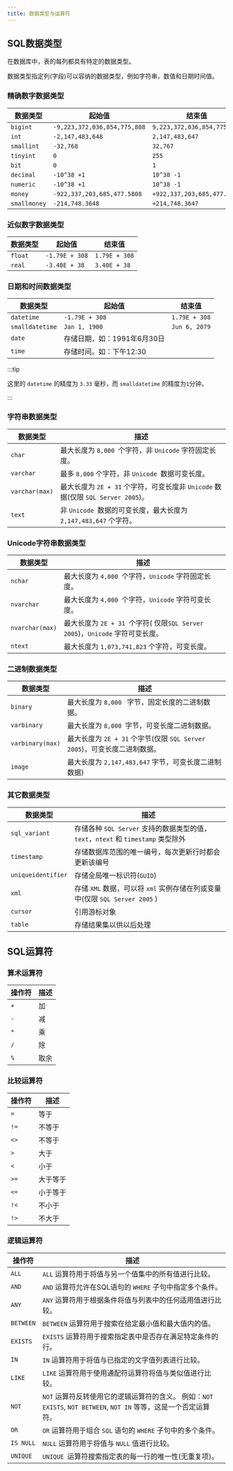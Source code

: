```yaml
---
title: 数据类型与运算符
---
```


## SQL数据类型

在数据库中，表的每列都具有特定的数据类型。

数据类型指定列(字段)可以容纳的数据类型，例如字符串，数值和日期时间值。

### 精确数字数据类型

| 数据类型     | 起始值                       | 结束值                      |
| ------------ | ---------------------------- | --------------------------- |
| `bigint`     | `-9,223,372,036,854,775,808` | `9,223,372,036,854,775,807` |
| `int`        | `-2,147,483,648`             | `2,147,483,647`             |
| `smallint`   | `-32,768`                    | `32,767`                    |
| `tinyint`    | `0`                          | `255`                       |
| `bit`        | `0`                          | `1`                         |
| `decimal`    | `-10^38 +1`                  | `10^38 -1`                  |
| `numeric`    | `-10^38 +1`                  | `10^38 -1`                  |
| `money`      | `-922,337,203,685,477.5808`  | `+922,337,203,685,477.5807` |
| `smallmoney` | `-214,748.3648`              | `+214,748.3647`             |

### 近似数字数据类型

| 数据类型 | 起始值         | 结束值        |
| -------- | -------------- | ------------- |
| `float`  | `-1.79E + 308` | `1.79E + 308` |
| `real`   | `-3.40E + 38`  | `3.40E + 38`  |

### 日期和时间数据类型

| 数据类型        | 起始值                      | 结束值        |
| --------------- | --------------------------- | ------------- |
| `datetime`      | `-1.79E + 308`              | `1.79E + 308` |
| `smalldatetime` | `Jan 1, 1900`               | `Jun 6, 2079` |
| `date`          | 存储日期，如：1991年6月30日 |               |
| `time`          | 存储时间。如：下午12:30     |               |

:::tip

这里的 `datetime` 的精度为 `3.33` 毫秒，而 `smalldatetime` 的精度为`1`分钟。 

:::

### 字符串数据类型

| 数据类型       | 描述                                                         |
| -------------- | ------------------------------------------------------------ |
| `char`         | 最大长度为 `8,000 `个字符，非 `Unicode` 字符固定长度。       |
| `varchar`      | 最多 `8,000` 个字符，非 `Unicode `数据可变长度。             |
| `varchar(max)` | 最大长度为 `2E + 31` 个字符，可变长度非 `Unicode` 数据(仅限 `SQL Server 2005`)。 |
| `text`         | 非 `Unicode `数据的可变长度，最大长度为 `2,147,483,647` 个字符。 |

### Unicode字符串数据类型

| 数据类型        | 描述                                                         |
| --------------- | ------------------------------------------------------------ |
| `nchar`         | 最大长度为 `4,000 `个字符，`Unicode` 字符固定长度。          |
| `nvarchar`      | 最大长度为 `4,000 `个字符，`Unicode` 字符可变长度。          |
| `nvarchar(max)` | 最大长度为 `2E + 31 `个字符( 仅限`SQL Server 2005`)，`Unicode` 字符可变长度。 |
| `ntext`         | 最大长度为 `1,073,741,823` 个字符，可变长度。                |

### 二进制数据类型

| 数据类型         | 描述                                                         |
| ---------------- | ------------------------------------------------------------ |
| `binary`         | 最大长度为 `8,000 ` 字节，固定长度的二进制数据。             |
| `varbinary`      | 最大长度为 `8,000 `字节，可变长度二进制数据。                |
| `varbinary(max)` | 最大长度为 `2E + 31` 个字节(仅限 `SQL Server 2005`)，可变长度二进制数据。 |
| `image`          | 最大长度为 `2,147,483,647` 字节，可变长度二进制数据)         |

### 其它数据类型

| 数据类型           | 描述                                                         |
| ------------------ | ------------------------------------------------------------ |
| `sql_variant`      | 存储各种 `SQL Server` 支持的数据类型的值，`text`，`ntext` 和 `timestamp` 类型除外 |
| `timestamp`        | 存储数据库范围的唯一编号，每次更新行时都会更新该编号         |
| `uniqueidentifier` | 存储全局唯一标识符(`GUID`)                                   |
| `xml`              | 存储 `XML` 数据，可以将 `xml` 实例存储在列或变量中(仅限 `SQL Server 2005` ) |
| `cursor`           | 引用游标对象                                                 |
| `table`            | 存储结果集以供以后处理                                       |

## SQL运算符

### 算术运算符

| 操作符 | 描述 |
| ------ | ---- |
| `+`    | 加   |
| `-`    | 减   |
| `*`    | 乘   |
| `/`    | 除   |
| `%`    | 取余 |



### 比较运算符

| 操作符 | 描述     |
| ------ | -------- |
| `=`    | 等于     |
| `!=`   | 不等于   |
| `<>`   | 不等于   |
| `>`    | 大于     |
| `<`    | 小于     |
| `>=`   | 大于等于 |
| `<=`   | 小于等于 |
| `!<`   | 不小于   |
| `!>`   | 不大于   |



### 逻辑运算符

| 操作符    | 描述                                                         |
| --------- | ------------------------------------------------------------ |
| `ALL`     | `ALL` 运算符用于将值与另一个值集中的所有值进行比较。         |
| `AND`     | `AND` 运算符允许在SQL语句的 `WHERE` 子句中指定多个条件。     |
| `ANY`     | `ANY` 运算符用于根据条件将值与列表中的任何适用值进行比较。   |
| `BETWEEN` | `BETWEEN` 运算符用于搜索在给定最小值和最大值内的值。         |
| `EXISTS`  | `EXISTS` 运算符用于搜索指定表中是否存在满足特定条件的行。    |
| `IN`      | `IN` 运算符用于将值与已指定的文字值列表进行比较。            |
| `LIKE`    | `LIKE` 运算符用于使用通配符运算符将值与类似值进行比较。      |
| `NOT`     | `NOT` 运算符反转使用它的逻辑运算符的含义。 例如：`NOT EXISTS`, `NOT BETWEEN`, `NOT IN` 等等，这是一个否定运算符。 |
| `OR`      | `OR` 运算符用于组合 `SQL` 语句的 `WHERE` 子句中的多个条件。  |
| `IS NULL` | `NULL` 运算符用于将值与 `NULL` 值进行比较。                  |
| `UNIQUE`  | `UNIQUE `运算符搜索指定表的每一行的唯一性(无重复项)。        |

